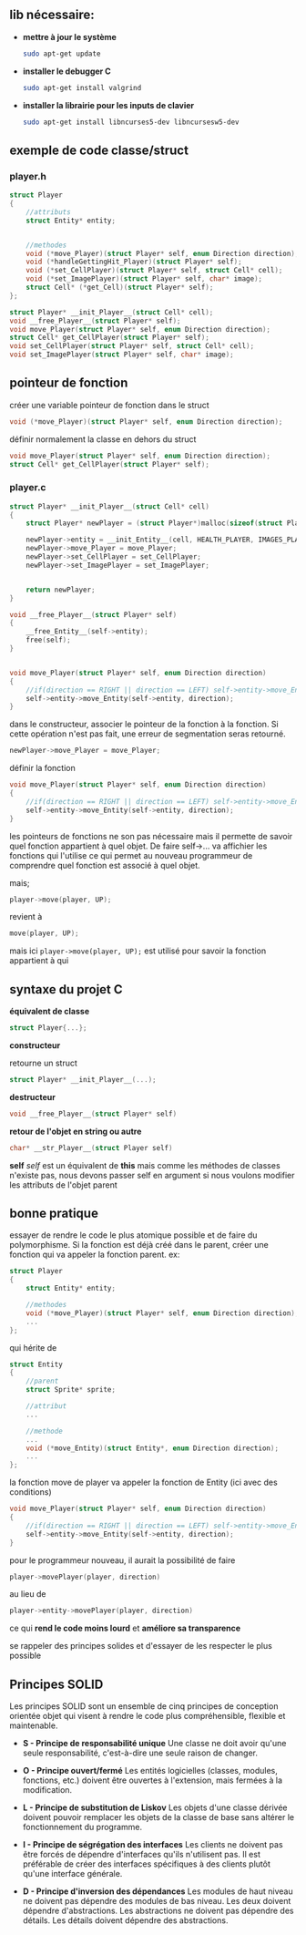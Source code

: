 ## lib nécessaire:
- **mettre à jour le système**
    ```sh
    sudo apt-get update
    ```
- **installer le debugger C**
    ```sh
    sudo apt-get install valgrind
    ```
- **installer la librairie pour les inputs de clavier**
    ```sh
    sudo apt-get install libncurses5-dev libncursesw5-dev
    ```

## exemple de code classe/struct

### player.h
```c
struct Player
{
    //attributs
    struct Entity* entity;


    //methodes
    void (*move_Player)(struct Player* self, enum Direction direction);
    void (*handleGettingHit_Player)(struct Player* self);
    void (*set_CellPlayer)(struct Player* self, struct Cell* cell);
    void (*set_ImagePlayer)(struct Player* self, char* image);
    struct Cell* (*get_Cell)(struct Player* self);
};

struct Player* __init_Player__(struct Cell* cell);
void __free_Player__(struct Player* self);
void move_Player(struct Player* self, enum Direction direction);
struct Cell* get_CellPlayer(struct Player* self);
void set_CellPlayer(struct Player* self, struct Cell* cell);
void set_ImagePlayer(struct Player* self, char* image);
```

## pointeur de fonction
créer une variable pointeur de fonction dans le struct

```c
void (*move_Player)(struct Player* self, enum Direction direction);
```
définir normalement la classe en dehors du struct

```c
void move_Player(struct Player* self, enum Direction direction);
struct Cell* get_CellPlayer(struct Player* self);
```

### player.c

```c
struct Player* __init_Player__(struct Cell* cell)
{
    struct Player* newPlayer = (struct Player*)malloc(sizeof(struct Player));

    newPlayer->entity = __init_Entity__(cell, HEALTH_PLAYER, IMAGES_PLAYER, PRIORITY_PLAYER, true, SHOOTINGSPEED_PLAYER, VELOCITY_PLAYER);
    newPlayer->move_Player = move_Player;
    newPlayer->set_CellPlayer = set_CellPlayer;
    newPlayer->set_ImagePlayer = set_ImagePlayer;


    return newPlayer;
}

void __free_Player__(struct Player* self)
{
    __free_Entity__(self->entity);
    free(self);
}


void move_Player(struct Player* self, enum Direction direction)
{
    //if(direction == RIGHT || direction == LEFT) self->entity->move_Entity(self->entity, direction);
    self->entity->move_Entity(self->entity, direction);
}
```
dans le constructeur, associer le pointeur de la fonction à la fonction. Si cette opération n'est pas fait, une erreur de segmentation seras retourné.

```c
newPlayer->move_Player = move_Player;
```

définir la fonction

```c
void move_Player(struct Player* self, enum Direction direction)
{
    //if(direction == RIGHT || direction == LEFT) self->entity->move_Entity(self->entity, direction);
    self->entity->move_Entity(self->entity, direction);
}
```

les pointeurs de fonctions ne son pas nécessaire mais il permette de savoir quel fonction appartient à quel objet. De faire self->... va affichier les fonctions qui l'utilise ce qui permet au nouveau programmeur de comprendre quel fonction est associé à quel objet.

mais;

```c
player->move(player, UP);
```

revient à

```c
move(player, UP);
```

mais ici `player->move(player, UP);` est utilisé pour savoir la fonction appartient à qui

## syntaxe du projet C

**équivalent de classe**
```c
struct Player{...};
```

**constructeur**

retourne un struct 
```c
struct Player* __init_Player__(...);
```

**destructeur**
```c
void __free_Player__(struct Player* self)
```

**retour de l'objet en string ou autre**
```c
char* __str_Player__(struct Player self)
```

**self**
*self* est un équivalent de **this** mais comme les méthodes de classes n'existe pas, nous devons passer self en argument si nous voulons modifier les attributs de l'objet parent

## bonne pratique

essayer de rendre le code le plus atomique possible et de faire du polymorphisme. Si la fonction est déjà créé dans le parent, créer une fonction qui va appeler la fonction parent.
ex:



```c
struct Player
{
    struct Entity* entity;

    //methodes
    void (*move_Player)(struct Player* self, enum Direction direction);
    ...
};
```
qui hérite de 
```c
struct Entity
{
    //parent
    struct Sprite* sprite;

    //attribut
    ...

    //methode
    ...
    void (*move_Entity)(struct Entity*, enum Direction direction);
    ...
};
```

la fonction move de player va appeler la fonction de Entity (ici avec des conditions)

```c
void move_Player(struct Player* self, enum Direction direction)
{
    //if(direction == RIGHT || direction == LEFT) self->entity->move_Entity(self->entity, direction);
    self->entity->move_Entity(self->entity, direction);
}
```

pour le programmeur nouveau, il aurait la possibilité de faire

```c
player->movePlayer(player, direction)
```

au lieu de 

```c
player->entity->movePlayer(player, direction)
```

ce qui **rend le code moins lourd** et **améliore sa transparence**

se rappeler des principes solides et d'essayer de les respecter le plus possible

## Principes SOLID

Les principes SOLID sont un ensemble de cinq principes de conception orientée objet qui visent à rendre le code plus compréhensible, flexible et maintenable.

- **S - Principe de responsabilité unique**
Une classe ne doit avoir qu'une seule responsabilité, c'est-à-dire une seule raison de changer.

- **O - Principe ouvert/fermé**
Les entités logicielles (classes, modules, fonctions, etc.) doivent être ouvertes à l'extension, mais fermées à la modification.

- **L - Principe de substitution de Liskov**
Les objets d'une classe dérivée doivent pouvoir remplacer les objets de la classe de base sans altérer le fonctionnement du programme.

- **I - Principe de ségrégation des interfaces**
Les clients ne doivent pas être forcés de dépendre d'interfaces qu'ils n'utilisent pas. Il est préférable de créer des interfaces spécifiques à des clients plutôt qu'une interface générale.

- **D - Principe d'inversion des dépendances**
Les modules de haut niveau ne doivent pas dépendre des modules de bas niveau. Les deux doivent dépendre d'abstractions. Les abstractions ne doivent pas dépendre des détails. Les détails doivent dépendre des abstractions.




     